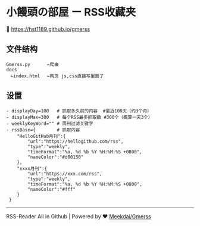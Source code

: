 # 小饅頭の部屋 ー RSS收藏夹

 🔗 https://hst1189.github.io/gmerss
 
## 文件结构
```
Gmerss.py　　   ←爬虫
docs
　∟index.html　 ←网页 js,css直接写里面了
```

## 设置
```
- displayDay=100   # 抓取多久前的内容  #最近100天（约3个月）
- displayMax=300   # 每个RSS最多抓取数 #300个（概算一天3个）
- weeklyKeyWord="" # 周刊过滤关键字
- rssBase={        # 抓取内容
    "HelloGitHub月刊":{
        "url":"https://hellogithub.com/rss",
        "type":"weekly",
        "timeFormat":"%a, %d %b %Y %H:%M:%S +0800",
        "nameColor":"#d00150"
    },
    "xxxx月刊":{
        "url":"https://xxx.com/rss",
        "type":"weekly",
        "timeFormat":"%a, %d %b %Y %H:%M:%S +0800",
        "nameColor":"#fff"
    }
 }       
```

---
RSS-Reader All in Github | Powered by ❤️ [Meekdai/Gmerss](https://github.com/Meekdai/Gmerss)
